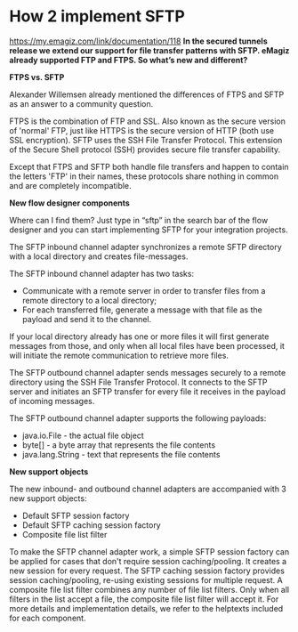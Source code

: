 # How 2 implement SFTP

https://my.emagiz.com/link/documentation/118
**In the secured tunnels release we extend our support for file transfer patterns with SFTP. eMagiz already supported FTP and FTPS. So what’s new and different?**

 

**FTPS vs. SFTP**

Alexander Willemsen already mentioned the differences of FTPS and SFTP as an answer to a community question.

FTPS is the combination of FTP and SSL. Also known as the secure version of 'normal' FTP, just like HTTPS is the secure version of HTTP (both use SSL encryption). SFTP uses the SSH File Transfer Protocol. This extension of the Secure Shell protocol (SSH) provides secure file transfer capability. 

Except that FTPS and SFTP both handle file transfers and happen to contain the letters 'FTP' in their names, these protocols share nothing in common and are completely incompatible.

 

**New flow designer components**

Where can I find them? Just type in “sftp” in the search bar of the flow designer and you can start implementing SFTP for your integration projects.

The SFTP inbound channel adapter synchronizes a remote SFTP directory with a local directory and creates file-messages.

 

The SFTP inbound channel adapter has two tasks:

  - Communicate with a remote server in order to transfer files from a remote directory to a local directory;
  - For each transferred file, generate a message with that file as the payload and send it to the channel.
 

If your local directory already has one or more files it will first generate messages from those, and only when all local files have been processed, it will initiate the remote communication to retrieve more files.

 

The SFTP outbound channel adapter sends messages securely to a remote directory using the SSH File Transfer Protocol. It connects to the SFTP server and initiates an SFTP transfer for every file it receives in the payload of incoming messages.

 

The SFTP outbound channel adapter supports the following payloads:

  - java.io.File - the actual file object
  - byte[] - a byte array that represents the file contents
  - java.lang.String - text that represents the file contents
 

**New support objects**

The new inbound- and outbound channel adapters are accompanied with 3 new support objects:

 

  - Default SFTP session factory
  - Default SFTP caching session factory
  - Composite file list filter
 

To make the SFTP channel adapter work, a simple SFTP session factory can be applied for cases that don't require session caching/pooling. It creates a new session for every request. The SFTP caching session factory provides session caching/pooling, re-using existing sessions for multiple request. A composite file list filter combines any number of file list filters. Only when all filters in the list accept a file, the composite file list filter will accept it. For more details and implementation details, we refer to the helptexts included for each component.
